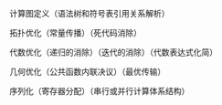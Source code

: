 计算图定义（语法树和符号表引用关系解析）

拓扑优化（常量传播）（死代码消除）

代数优化（递归的消除）（迭代的消除）（代数表达式化简）

几何优化（公共函数内联决议）（最优传输）

序列化（寄存器分配）（串行或并行计算体系结构）
